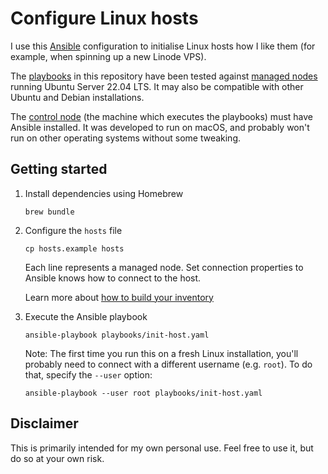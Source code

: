 # Configure Linux hosts

I use this [Ansible][] configuration to initialise Linux hosts how I like them (for example, when spinning up a new Linode VPS).

The [playbooks][] in this repository have been tested against [managed nodes][] running Ubuntu Server 22.04 LTS. It may also be compatible with other Ubuntu and Debian installations.

The [control node][] (the machine which executes the playbooks) must have Ansible installed. It was developed to run on macOS, and probably won't run on other operating systems without some tweaking.

## Getting started

1. Install dependencies using Homebrew

   ```
   brew bundle
   ```

2. Configure the `hosts` file

   ```
   cp hosts.example hosts
   ```

   Each line represents a managed node. Set connection properties to Ansible knows how to connect to the host.

   Learn more about [how to build your inventory][]

3. Execute the Ansible playbook

   ```
   ansible-playbook playbooks/init-host.yaml
   ```

   Note: The first time you run this on a fresh Linux installation, you'll probably need to connect with a different username (e.g. `root`). To do that, specify the `--user` option:

   ```
   ansible-playbook --user root playbooks/init-host.yaml
   ```

## Disclaimer

This is primarily intended for my own personal use. Feel free to use it, but do so at your own risk.

[Ansible]: https://docs.ansible.com/ansible/latest/index.html
[playbooks]: https://docs.ansible.com/ansible/latest/network/getting_started/basic_concepts.html#playbooks
[managed nodes]: https://docs.ansible.com/ansible/latest/network/getting_started/basic_concepts.html#managed-nodes
[control node]: https://docs.ansible.com/ansible/latest/network/getting_started/basic_concepts.html#control-node
[how to build your inventory]: https://docs.ansible.com/ansible/latest/user_guide/intro_inventory.html
